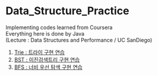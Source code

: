 # Data_Structure_Practice
Implementing codes learned from Coursera   
Everything here is done by Java   
(Lecture : Data Structures and Performance / UC SanDiego)   
1. [Trie : 트라이 구현 연습](https://github.com/junu0516/Data_Structure/tree/main/Trie)   
2. [BST : 이진검색트리 구현 연습](https://github.com/junu0516/-Coursera-Data_Structure/tree/main/BinarySearchTree)   
3. [BFS : 너비 우선 탐색 구현 연습](https://github.com/junu0516/-Coursera-Data_Structure/blob/main/BreadthFirstSearch/Structure.java)   


